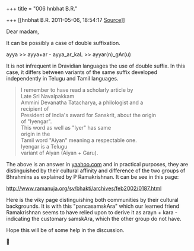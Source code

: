 +++
title = "006 hnbhat B.R."

+++
[[hnbhat B.R.	2011-05-06, 18:54:17 [Source](https://groups.google.com/g/samskrita/c/7y3T40B0wDY)]]



Dear madam,

  

It can be possibly a case of double suffixation.

  

ayya \>\> ayya+ar - ayya_ar_kaL \>\> ayyar(n)\_gAr(u)

  

It is not infrequent in Dravidian languages the use of double suffix.
In this case, it differs between variants of the same suffix developed independently in Telugu and Tamil languages.

  

  

> I remember to have read a scholarly article by  
> Late Sri Navalpakkam  
> Ammini Devanatha Tatacharya, a philologist and a  
> recipient of  
> President of India's award for Sanskrit, about the origin  
> of "Iyengar".  
> This word as well as "Iyer" has same  
> origin in the  
> Tamil word "Aiyan" meaning a respectable one.  
> Iyengar is a Telugu  
> variant of Aiyan (Aiyan + Garu).

  

The above is an answer in [yaahoo.com](http://yaahoo.com) and in practical purposes, they are distinguished by their cultural affinity and difference of the two groups of Bhrahmins as explained by P Ramakrishnan. It can be see in this page:

  

<http://www.ramanuja.org/sv/bhakti/archives/feb2002/0187.html>

  

Here is the viky page distinguishing both communities by their cultural backgrounds. It is with this "pancasamskAra" which our learned friend Ramakrishnan seems to have relied upon to derive it as arayn + kara - indicating the customary samskAra, which the other group do not have.

  

Hope this will be of some help in the discussion.



